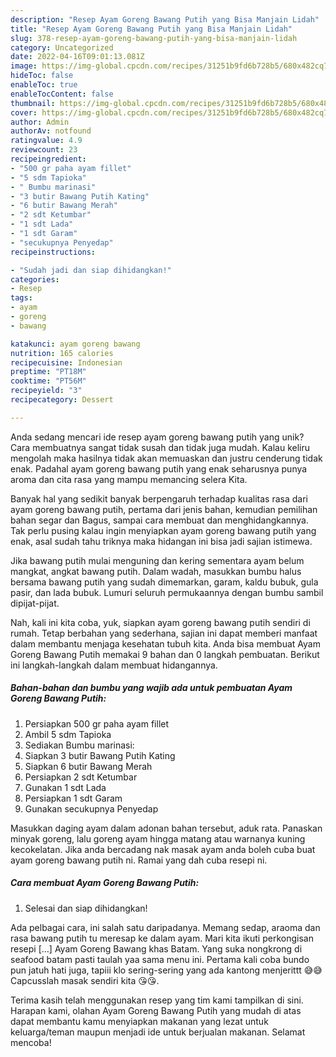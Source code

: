 ```yaml
---
description: "Resep Ayam Goreng Bawang Putih yang Bisa Manjain Lidah"
title: "Resep Ayam Goreng Bawang Putih yang Bisa Manjain Lidah"
slug: 378-resep-ayam-goreng-bawang-putih-yang-bisa-manjain-lidah
category: Uncategorized
date: 2022-04-16T09:01:13.081Z
image: https://img-global.cpcdn.com/recipes/31251b9fd6b728b5/680x482cq70/ayam-goreng-bawang-putih-foto-resep-utama.jpg
hideToc: false
enableToc: true
enableTocContent: false
thumbnail: https://img-global.cpcdn.com/recipes/31251b9fd6b728b5/680x482cq70/ayam-goreng-bawang-putih-foto-resep-utama.jpg
cover: https://img-global.cpcdn.com/recipes/31251b9fd6b728b5/680x482cq70/ayam-goreng-bawang-putih-foto-resep-utama.jpg
author: Admin
authorAv: notfound
ratingvalue: 4.9
reviewcount: 23
recipeingredient:
- "500 gr paha ayam fillet"
- "5 sdm Tapioka"
- " Bumbu marinasi"
- "3 butir Bawang Putih Kating"
- "6 butir Bawang Merah"
- "2 sdt Ketumbar"
- "1 sdt Lada"
- "1 sdt Garam"
- "secukupnya Penyedap"
recipeinstructions:

- "Sudah jadi dan siap dihidangkan!"
categories:
- Resep
tags:
- ayam
- goreng
- bawang

katakunci: ayam goreng bawang 
nutrition: 165 calories
recipecuisine: Indonesian
preptime: "PT18M"
cooktime: "PT56M"
recipeyield: "3"
recipecategory: Dessert

---
```





Anda sedang mencari ide resep ayam goreng bawang putih yang unik? Cara membuatnya sangat tidak susah dan tidak juga mudah. Kalau keliru mengolah maka hasilnya tidak akan memuaskan dan justru cenderung tidak enak. Padahal ayam goreng bawang putih yang enak seharusnya punya aroma dan cita rasa yang mampu memancing selera Kita.





Banyak hal yang sedikit banyak berpengaruh terhadap kualitas rasa dari ayam goreng bawang putih, pertama dari jenis bahan, kemudian pemilihan bahan segar dan Bagus, sampai cara membuat dan menghidangkannya. Tak perlu pusing kalau ingin menyiapkan ayam goreng bawang putih yang enak,      asal sudah tahu triknya maka hidangan ini bisa jadi sajian istimewa.














Jika bawang putih mulai menguning dan kering sementara ayam belum mangkat, angkat bawang putih. Dalam wadah, masukkan bumbu halus bersama bawang putih yang sudah dimemarkan, garam, kaldu bubuk, gula pasir, dan lada bubuk. Lumuri seluruh permukaannya dengan bumbu sambil dipijat-pijat.






Nah, kali ini kita coba, yuk, siapkan ayam goreng bawang putih sendiri di rumah. Tetap berbahan yang sederhana, sajian ini dapat memberi manfaat dalam membantu menjaga kesehatan tubuh kita. Anda bisa membuat Ayam Goreng Bawang Putih memakai 9 bahan dan 0 langkah pembuatan. Berikut ini langkah-langkah dalam membuat hidangannya.

<!--inarticleads1-->

##### Bahan-bahan dan bumbu yang wajib ada untuk pembuatan Ayam Goreng Bawang Putih:

1. Persiapkan 500 gr paha ayam fillet
1. Ambil 5 sdm Tapioka
1. Sediakan  Bumbu marinasi:
1. Siapkan 3 butir Bawang Putih Kating
1. Siapkan 6 butir Bawang Merah
1. Persiapkan 2 sdt Ketumbar
1. Gunakan 1 sdt Lada
1. Persiapkan 1 sdt Garam
1. Gunakan secukupnya Penyedap


Masukkan daging ayam dalam adonan bahan tersebut, aduk rata. Panaskan minyak goreng, lalu goreng ayam hingga matang atau warnanya kuning kecokelatan. Jika anda bercadang nak masak ayam anda boleh cuba buat ayam goreng bawang putih ni. Ramai yang dah cuba resepi ni. 

<!--inarticleads2-->

##### Cara membuat Ayam Goreng Bawang Putih:


1. Selesai dan siap dihidangkan!

Ada pelbagai cara, ini salah satu daripadanya. Memang sedap, araoma dan rasa bawang putih tu meresap ke dalam ayam. Mari kita ikuti perkongisan resepi […] Ayam Goreng Bawang khas Batam. Yang suka nongkrong di seafood batam pasti taulah yaa sama menu ini. Pertama kali coba bundo pun jatuh hati juga, tapiii klo sering-sering yang ada kantong menjerittt 😅😅 Capcusslah masak sendiri kita 😘😘. 

Terima kasih telah menggunakan resep yang tim kami tampilkan di sini. Harapan kami, olahan Ayam Goreng Bawang Putih yang mudah di atas dapat membantu kamu menyiapkan makanan yang lezat untuk keluarga/teman maupun menjadi ide untuk berjualan makanan. Selamat mencoba!
